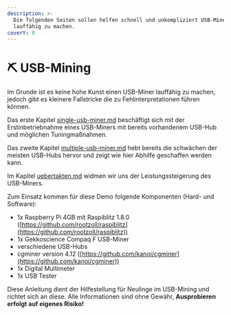 ```yaml
---
description: >-
  Die folgenden Seiten sollen helfen schnell und unkompliziert USB-Miner
  lauffähig zu machen.
coverY: 0
---
```


# ⛏ USB-Mining

Im Grunde ist es keine hohe Kunst einen USB-Miner lauffähig zu machen, jedoch gibt es kleinere Fallstricke die zu Fehlinterpretationen führen können. &#x20;

Das erste Kapitel [single-usb-miner.md](single-usb-miner.md "mention") beschäftigt sich mit der Erstinbetriebnahme eines USB-Miners mit bereits vorhandenem USB-Hub und möglichen Tuningmaßnahmen.

Das zweite Kapitel [multiple-usb-miner.md](multiple-usb-miner.md "mention") hebt bereits die schwächen der meisten USB-Hubs hervor und zeigt wie hier Abhilfe geschaffen werden kann.

Im Kapitel [uebertakten.md](uebertakten.md "mention") widmen wir uns der Leistungssteigerung des USB-Miners.

Zum Einsatz kommen für diese Demo folgende Komponenten (Hard- und Software):

* 1x Raspberry Pi 4GB mit Raspiblitz 1.8.0 ([https://github.com/rootzoll/raspiblitz](https://github.com/rootzoll/raspiblitz))
* 1x Gekkoscience Compaq F USB-Miner
* verschiedene USB-Hubs
* cgminer version 4.12 ([https://github.com/kanoi/cgminer](https://github.com/kanoi/cgminer))
* 1x Digital Multimeter
* 1x USB Tester

Diese Anleitung dient der Hilfestellung für Neulinge im USB-Mining und richtet sich an diese. Alle Informationen sind ohne Gewähr, **Ausprobieren erfolgt auf eigenes Risiko!**
